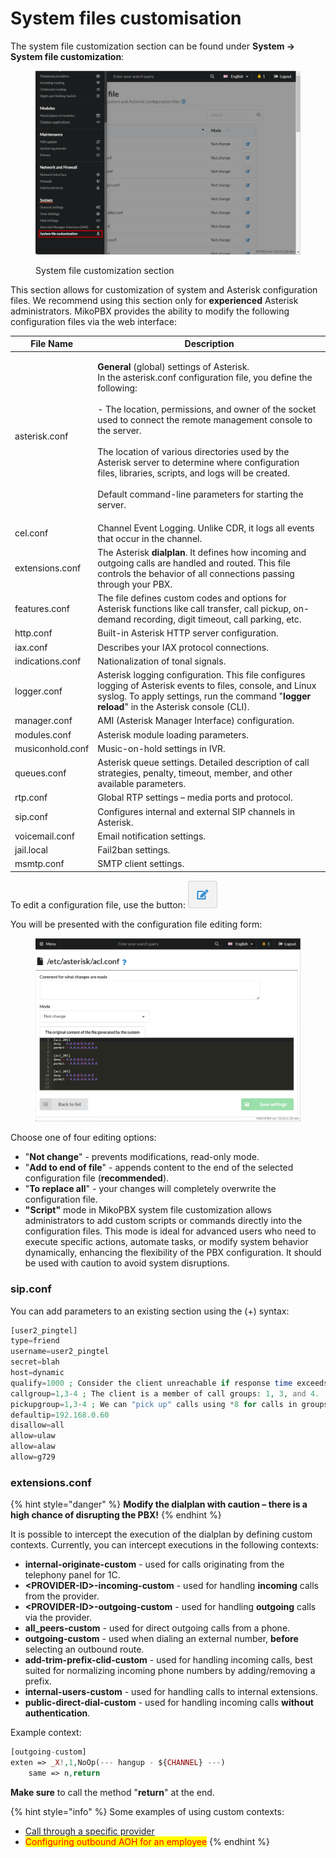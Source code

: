 # System files customisation

The system file customization section can be found under **System -> System file customization**:

<figure><img src="../../.gitbook/assets/sysFileCust.png" alt=""><figcaption><p>System file customization section</p></figcaption></figure>

This section allows for customization of system and Asterisk configuration files. We recommend using this section only for **experienced** Asterisk administrators. MikoPBX provides the ability to modify the following configuration files via the web interface:

| **File Name**    | Description                                                                                                                                                                                                                                                                                                                                                                                                                                                                                |
| ---------------- | ------------------------------------------------------------------------------------------------------------------------------------------------------------------------------------------------------------------------------------------------------------------------------------------------------------------------------------------------------------------------------------------------------------------------------------------------------------------------------------------ |
| asterisk.conf    | <p><strong>General</strong> (global) settings of Asterisk.<br>In the asterisk.conf configuration file, you define the following:<br><br>- The location, permissions, and owner of the socket used to connect the remote management console to the server.<br><br>The location of various directories used by the Asterisk server to determine where configuration files, libraries, scripts, and logs will be created.<br><br>Default command-line parameters for starting the server.</p> |
| cel.conf         | Channel Event Logging. Unlike CDR, it logs all events that occur in the channel.                                                                                                                                                                                                                                                                                                                                                                                                           |
| extensions.conf  | The Asterisk **dialplan**. It defines how incoming and outgoing calls are handled and routed. This file controls the behavior of all connections passing through your PBX.                                                                                                                                                                                                                                                                                                                 |
| features.conf    | The file defines custom codes and options for Asterisk functions like call transfer, call pickup, on-demand recording, digit timeout, call parking, etc.                                                                                                                                                                                                                                                                                                                                   |
| http.conf        | Built-in Asterisk HTTP server configuration.                                                                                                                                                                                                                                                                                                                                                                                                                                               |
| iax.conf         | Describes your IAX protocol connections.                                                                                                                                                                                                                                                                                                                                                                                                                                                   |
| indications.conf | Nationalization of tonal signals.                                                                                                                                                                                                                                                                                                                                                                                                                                                          |
| logger.conf      | Asterisk logging configuration. This file configures logging of Asterisk events to files, console, and Linux syslog. To apply settings, run the command "**logger reload**" in the Asterisk console (CLI).                                                                                                                                                                                                                                                                                 |
| manager.conf     | AMI (Asterisk Manager Interface) configuration.                                                                                                                                                                                                                                                                                                                                                                                                                                            |
| modules.conf     | Asterisk module loading parameters.                                                                                                                                                                                                                                                                                                                                                                                                                                                        |
| musiconhold.conf | Music-on-hold settings in IVR.                                                                                                                                                                                                                                                                                                                                                                                                                                                             |
| queues.conf      | Asterisk queue settings. Detailed description of call strategies, penalty, timeout, member, and other available parameters.                                                                                                                                                                                                                                                                                                                                                                |
| rtp.conf         | Global RTP settings – media ports and protocol.                                                                                                                                                                                                                                                                                                                                                                                                                                            |
| sip.conf         | Configures internal and external SIP channels in Asterisk.                                                                                                                                                                                                                                                                                                                                                                                                                                 |
| voicemail.conf   | Email notification settings.                                                                                                                                                                                                                                                                                                                                                                                                                                                               |
| jail.local       | Fail2ban settings.                                                                                                                                                                                                                                                                                                                                                                                                                                                                         |
| msmtp.conf       | SMTP client settings.                                                                                                                                                                                                                                                                                                                                                                                                                                                                      |

To edit a configuration file, use the button:  ![](<../../.gitbook/assets/image (37).png>)

You will be presented with the configuration file editing form:

<figure><img src="../../.gitbook/assets/customizationMenu.png" alt=""><figcaption></figcaption></figure>

Choose one of four editing options:

* "**Not change**" - prevents modifications, read-only mode.
* "**Add to end of file**" - appends content to the end of the selected configuration file (**recommended**).
* "**To replace all**" - your changes will completely overwrite the configuration file.
* **"Script"** mode in MikoPBX system file customization allows administrators to add custom scripts or commands directly into the configuration files. This mode is ideal for advanced users who need to execute specific actions, automate tasks, or modify system behavior dynamically, enhancing the flexibility of the PBX configuration. It should be used with caution to avoid system disruptions.

### sip.conf <a href="#sipconf" id="sipconf"></a>

You can add parameters to an existing section using the (+) syntax:

```php
[user2_pingtel]
type=friend
username=user2_pingtel
secret=blah
host=dynamic
qualify=1000 ; Consider the client unreachable if response time exceeds 1 sec.
callgroup=1,3-4 ; The client is a member of call groups: 1, 3, and 4.
pickupgroup=1,3-4 ; We can "pick up" calls using *8 for calls in groups 1, 3, and 4.
defaultip=192.168.0.60
disallow=all
allow=ulaw
allow=alaw
allow=g729
```

### extensions.conf <a href="#extensionsconf" id="extensionsconf"></a>

{% hint style="danger" %}
**Modify the dialplan with caution – there is a high chance of disrupting the PBX!**
{% endhint %}

It is possible to intercept the execution of the dialplan by defining custom contexts. Currently, you can intercept executions in the following contexts:

* **internal-originate-custom** - used for calls originating from the telephony panel for 1C.
* **\<PROVIDER-ID>-incoming-custom** - used for handling **incoming** calls from the provider.
* **\<PROVIDER-ID>-outgoing-custom** - used for handling **outgoing** calls via the provider.
* **all\_peers-custom** - used for direct outgoing calls from a phone.
* **outgoing-custom** - used when dialing an external number, **before** selecting an outbound route.
* **add-trim-prefix-clid-custom** - used for handling incoming calls, best suited for normalizing incoming phone numbers by adding/removing a prefix.
* **internal-users-custom** - used for handling calls to internal extensions.
* **public-direct-dial-custom** - used for handling incoming calls **without authentication**.

Example context:

```php
[outgoing-custom]
exten => _X!,1,NoOp(--- hangup - ${CHANNEL} ---)
    same => n,return
```

**Make sure** to call the method "**return**" at the end.

{% hint style="info" %}
Some examples of using custom contexts:

* [Call through a specific provider](../../faq/outbound-routing/making-calls-through-a-specific-provider.md)
* <mark style="color:red;">Configuring outbound AOH for an employee</mark>
{% endhint %}
